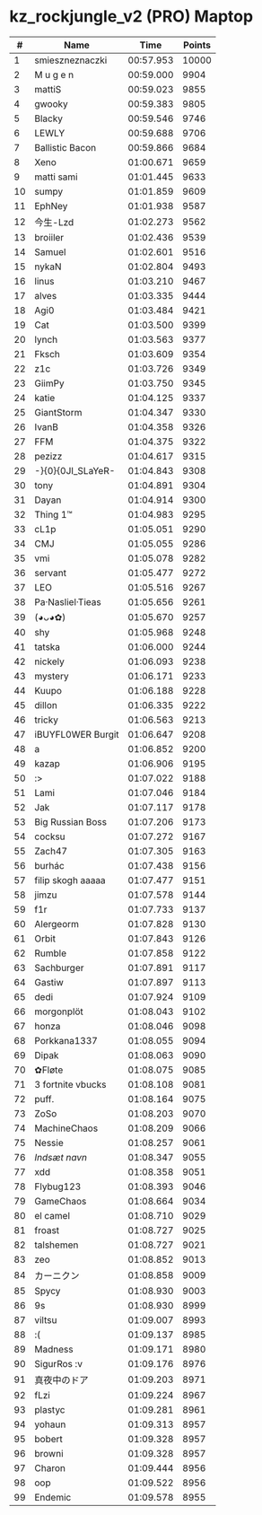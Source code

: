 # kz_rockjungle_v2 (PRO) Maptop

|  # | Name | Time | Points |
|-------------- | -------------- | -------------- | -------------- | 
| 1 | smieszneznaczki | 00:57.953 | 10000 | 
| 2 | M u g e n | 00:59.000 | 9904 | 
| 3 | mattiS | 00:59.023 | 9855 | 
| 4 | gwooky | 00:59.383 | 9805 | 
| 5 | Blacky | 00:59.546 | 9746 | 
| 6 | LEWLY | 00:59.688 | 9706 | 
| 7 | Ballistic Bacon | 00:59.866 | 9684 | 
| 8 | Xeno | 01:00.671 | 9659 | 
| 9 | matti sami | 01:01.445 | 9633 | 
| 10 | sumpy | 01:01.859 | 9609 | 
| 11 | EphNey | 01:01.938 | 9587 | 
| 12 | 今生-Lzd | 01:02.273 | 9562 | 
| 13 | broiiler | 01:02.436 | 9539 | 
| 14 | Samuel | 01:02.601 | 9516 | 
| 15 | nykaN | 01:02.804 | 9493 | 
| 16 | linus | 01:03.210 | 9467 | 
| 17 | alves | 01:03.335 | 9444 | 
| 18 | Agi0 | 01:03.484 | 9421 | 
| 19 | Cat | 01:03.500 | 9399 | 
| 20 | lynch | 01:03.563 | 9377 | 
| 21 | Fksch | 01:03.609 | 9354 | 
| 22 | z1c | 01:03.726 | 9349 | 
| 23 | GiimPy | 01:03.750 | 9345 | 
| 24 | katie | 01:04.125 | 9337 | 
| 25 | GiantStorm | 01:04.347 | 9330 | 
| 26 | IvanB | 01:04.358 | 9326 | 
| 27 | FFM | 01:04.375 | 9322 | 
| 28 | pezizz | 01:04.617 | 9315 | 
| 29 | -}{0}{0JI_SLaYeR- | 01:04.843 | 9308 | 
| 30 | tony | 01:04.891 | 9304 | 
| 31 | Dayan | 01:04.914 | 9300 | 
| 32 | Thing 1™ | 01:04.983 | 9295 | 
| 33 | cL1p | 01:05.051 | 9290 | 
| 34 | CMJ | 01:05.055 | 9286 | 
| 35 | vmi | 01:05.078 | 9282 | 
| 36 | servant | 01:05.477 | 9272 | 
| 37 | LEO | 01:05.516 | 9267 | 
| 38 | Pa·Nasliel·Tieas | 01:05.656 | 9261 | 
| 39 | (◕ᴗ◕✿) | 01:05.670 | 9257 | 
| 40 | shy | 01:05.968 | 9248 | 
| 41 | tatska | 01:06.000 | 9244 | 
| 42 | nickely | 01:06.093 | 9238 | 
| 43 | mystery | 01:06.171 | 9233 | 
| 44 | Kuupo | 01:06.188 | 9228 | 
| 45 | dillon | 01:06.335 | 9222 | 
| 46 | tricky | 01:06.563 | 9213 | 
| 47 | iBUYFL0WER Burgit | 01:06.647 | 9208 | 
| 48 | a | 01:06.852 | 9200 | 
| 49 | kazap | 01:06.906 | 9195 | 
| 50 | :> | 01:07.022 | 9188 | 
| 51 | Lami | 01:07.046 | 9184 | 
| 52 | Jak | 01:07.117 | 9178 | 
| 53 | Big Russian Boss | 01:07.206 | 9173 | 
| 54 | cocksu | 01:07.272 | 9167 | 
| 55 | Zach47 | 01:07.305 | 9163 | 
| 56 | burhác | 01:07.438 | 9156 | 
| 57 | filip skogh aaaaa | 01:07.477 | 9151 | 
| 58 | jimzu | 01:07.578 | 9144 | 
| 59 | f1r | 01:07.733 | 9137 | 
| 60 | Alergeorm | 01:07.828 | 9130 | 
| 61 | Orbit | 01:07.843 | 9126 | 
| 62 | Rumble | 01:07.858 | 9122 | 
| 63 | Sachburger | 01:07.891 | 9117 | 
| 64 | Gastiw | 01:07.897 | 9113 | 
| 65 | dedi | 01:07.924 | 9109 | 
| 66 | morgonplöt | 01:08.043 | 9102 | 
| 67 | honza | 01:08.046 | 9098 | 
| 68 | Porkkana1337 | 01:08.055 | 9094 | 
| 69 | Dipak | 01:08.063 | 9090 | 
| 70 | ✿Fløte | 01:08.075 | 9085 | 
| 71 | 3 fortnite vbucks | 01:08.108 | 9081 | 
| 72 | puff. | 01:08.164 | 9075 | 
| 73 | ZoSo | 01:08.203 | 9070 | 
| 74 | MachineChaos | 01:08.209 | 9066 | 
| 75 | Nessie | 01:08.257 | 9061 | 
| 76 | *Indsæt navn* | 01:08.347 | 9055 | 
| 77 | xdd | 01:08.358 | 9051 | 
| 78 | Flybug123 | 01:08.393 | 9046 | 
| 79 | GameChaos | 01:08.664 | 9034 | 
| 80 | el camel | 01:08.710 | 9029 | 
| 81 | froast | 01:08.727 | 9025 | 
| 82 | talshemen | 01:08.727 | 9021 | 
| 83 | zeo | 01:08.852 | 9013 | 
| 84 | カーニクン | 01:08.858 | 9009 | 
| 85 | Spycy | 01:08.930 | 9003 | 
| 86 | 9s | 01:08.930 | 8999 | 
| 87 | viltsu | 01:09.007 | 8993 | 
| 88 | :( | 01:09.137 | 8985 | 
| 89 | Madness | 01:09.171 | 8980 | 
| 90 | SigurRos :v | 01:09.176 | 8976 | 
| 91 | 真夜中のドア | 01:09.203 | 8971 | 
| 92 | fLzi | 01:09.224 | 8967 | 
| 93 | plastyc | 01:09.281 | 8961 | 
| 94 | yohaun | 01:09.313 | 8957 | 
| 95 | bobert | 01:09.328 | 8957 | 
| 96 | browni | 01:09.328 | 8957 | 
| 97 | Charon | 01:09.444 | 8956 | 
| 98 | oop | 01:09.522 | 8956 | 
| 99 | Endemic | 01:09.578 | 8955 | 

